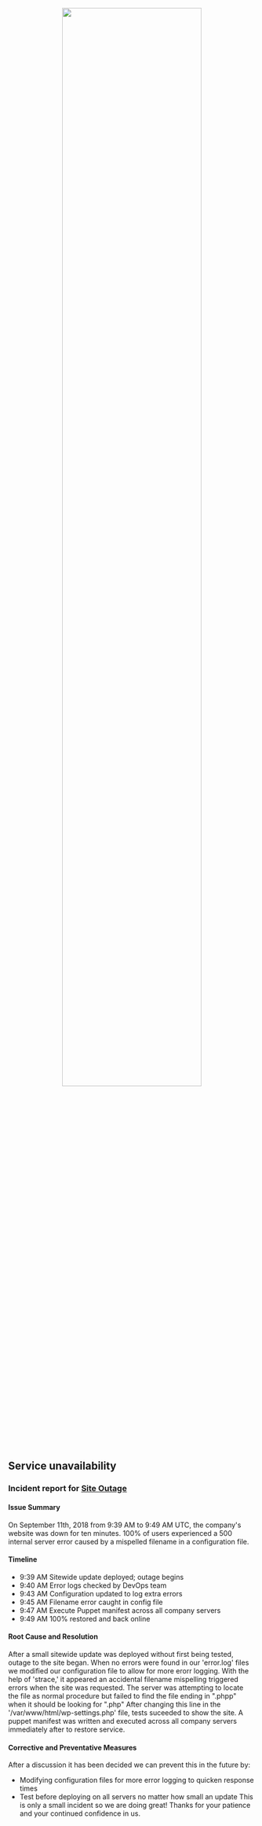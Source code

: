 <p align="center">
<img src="https://raw.githubusercontent.com/MelissaN/holberton-system_engineering-devops/master/0x19-postmortem/youtube500error.jpg" width=75% height=75%/>
</p>

## Service unavailability
### Incident report for [Site Outage](https://raw.githubusercontent.com/MelissaN/holberton-system_engineering-devops/master/0x19-postmortem/youtube500error.jpg)

#### Issue Summary
On September 11th, 2018 from 9:39 AM to 9:49 AM UTC, the company's website was down for ten minutes. 100% of users experienced a 500 internal server error caused by a mispelled filename in a configuration file.

#### Timeline
* 9:39 AM   Sitewide update deployed; outage begins
* 9:40 AM   Error logs checked by DevOps team
* 9:43 AM   Configuration updated to log extra errors
* 9:45 AM   Filename error caught in config file
* 9:47 AM   Execute Puppet manifest across all company servers
* 9:49 AM   100% restored and back online

#### Root Cause and Resolution
After a small sitewide update was deployed without first being tested, outage to the site began. When no errors were found in our 'error.log' files we modified our configuration file to allow for more erorr logging. With the help of 'strace,' it appeared an accidental filename mispelling triggered errors when the site was requested. The server was attempting to locate the file as normal procedure but failed to find the file ending in ".phpp" when it should be looking for ".php" After changing this line in the '/var/www/html/wp-settings.php' file, tests suceeded to show the site. A puppet manifest was written and executed across all company servers immediately after to restore service.

#### Corrective and Preventative Measures
After a discussion it has been decided we can prevent this in the future by:
* Modifying configuration files for more error logging to quicken response times
* Test before deploying on all servers no matter how small an update
This is only a small incident so we are doing great! Thanks for your patience and your continued confidence in us.
